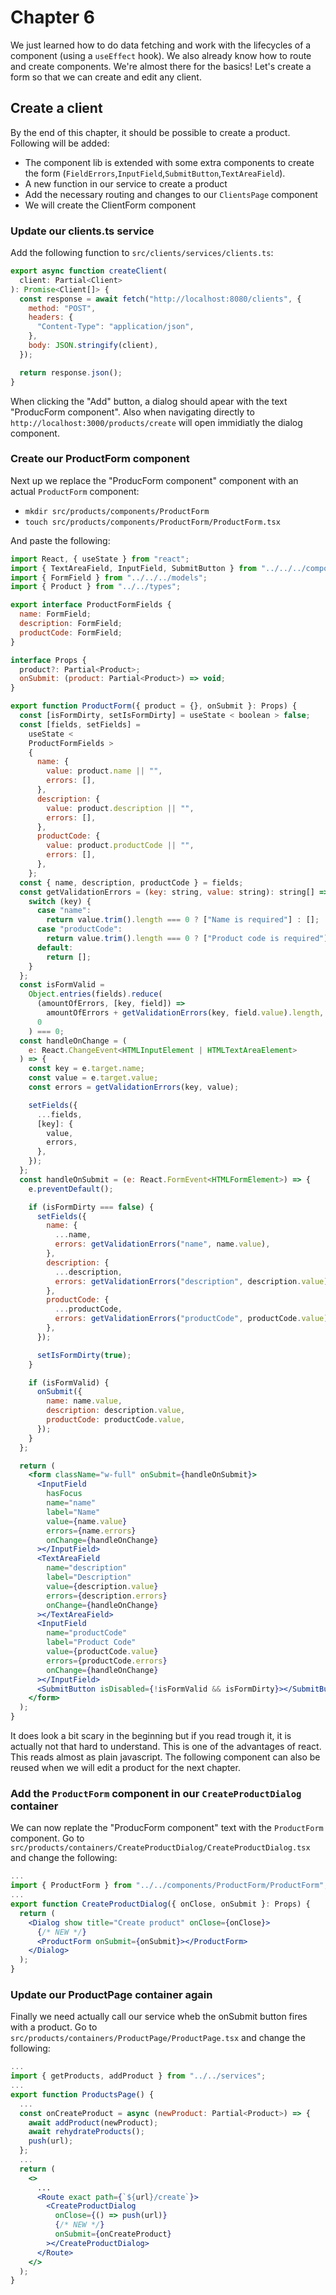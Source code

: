 # Chapter 6

We just learned how to do data fetching and work with the lifecycles of a component (using a `useEffect` hook).
We also already know how to route and create components. We're almost there for the basics! Let's create a form
so that we can create and edit any client.

## Create a client

By the end of this chapter, it should be possible to create a product. Following will be added:

- The component lib is extended with some extra components to create the form (`FieldErrors`,`InputField`,`SubmitButton`,`TextAreaField`).
- A new function in our service to create a product
- Add the necessary routing and changes to our `ClientsPage` component
- We will create the ClientForm component

### Update our clients.ts service

Add the following function to `src/clients/services/clients.ts`:

```jsx harmony
export async function createClient(
  client: Partial<Client>
): Promise<Client[]> {
  const response = await fetch("http://localhost:8080/clients", {
    method: "POST",
    headers: {
      "Content-Type": "application/json",
    },
    body: JSON.stringify(client),
  });

  return response.json();
}
```

When clicking the "Add" button, a dialog should apear with the text "ProducForm component".
Also when navigating directly to `http://localhost:3000/products/create` will open immidiatly the dialog component.

### Create our ProductForm component

Next up we replace the "ProducForm component" component with an actual `ProductForm` component:

- `mkdir src/products/components/ProductForm`
- `touch src/products/components/ProductForm/ProductForm.tsx`

And paste the following:

```jsx harmony
import React, { useState } from "react";
import { TextAreaField, InputField, SubmitButton } from "../../../components";
import { FormField } from "../../../models";
import { Product } from "../../types";

export interface ProductFormFields {
  name: FormField;
  description: FormField;
  productCode: FormField;
}

interface Props {
  product?: Partial<Product>;
  onSubmit: (product: Partial<Product>) => void;
}

export function ProductForm({ product = {}, onSubmit }: Props) {
  const [isFormDirty, setIsFormDirty] = useState < boolean > false;
  const [fields, setFields] =
    useState <
    ProductFormFields >
    {
      name: {
        value: product.name || "",
        errors: [],
      },
      description: {
        value: product.description || "",
        errors: [],
      },
      productCode: {
        value: product.productCode || "",
        errors: [],
      },
    };
  const { name, description, productCode } = fields;
  const getValidationErrors = (key: string, value: string): string[] => {
    switch (key) {
      case "name":
        return value.trim().length === 0 ? ["Name is required"] : [];
      case "productCode":
        return value.trim().length === 0 ? ["Product code is required"] : [];
      default:
        return [];
    }
  };
  const isFormValid =
    Object.entries(fields).reduce(
      (amountOfErrors, [key, field]) =>
        amountOfErrors + getValidationErrors(key, field.value).length,
      0
    ) === 0;
  const handleOnChange = (
    e: React.ChangeEvent<HTMLInputElement | HTMLTextAreaElement>
  ) => {
    const key = e.target.name;
    const value = e.target.value;
    const errors = getValidationErrors(key, value);

    setFields({
      ...fields,
      [key]: {
        value,
        errors,
      },
    });
  };
  const handleOnSubmit = (e: React.FormEvent<HTMLFormElement>) => {
    e.preventDefault();

    if (isFormDirty === false) {
      setFields({
        name: {
          ...name,
          errors: getValidationErrors("name", name.value),
        },
        description: {
          ...description,
          errors: getValidationErrors("description", description.value),
        },
        productCode: {
          ...productCode,
          errors: getValidationErrors("productCode", productCode.value),
        },
      });

      setIsFormDirty(true);
    }

    if (isFormValid) {
      onSubmit({
        name: name.value,
        description: description.value,
        productCode: productCode.value,
      });
    }
  };

  return (
    <form className="w-full" onSubmit={handleOnSubmit}>
      <InputField
        hasFocus
        name="name"
        label="Name"
        value={name.value}
        errors={name.errors}
        onChange={handleOnChange}
      ></InputField>
      <TextAreaField
        name="description"
        label="Description"
        value={description.value}
        errors={description.errors}
        onChange={handleOnChange}
      ></TextAreaField>
      <InputField
        name="productCode"
        label="Product Code"
        value={productCode.value}
        errors={productCode.errors}
        onChange={handleOnChange}
      ></InputField>
      <SubmitButton isDisabled={!isFormValid && isFormDirty}></SubmitButton>
    </form>
  );
}
```

It does look a bit scary in the beginning but if you read trough it, it is actually not that hard to understand.
This is one of the advantages of react. This reads almost as plain javascript.
The following component can also be reused when we will edit a product for the next chapter.

### Add the `ProductForm` component in our `CreateProductDialog` container

We can now replate the "ProducForm component" text with the `ProductForm` component.
Go to `src/products/containers/CreateProductDialog/CreateProductDialog.tsx` and change the following:

```jsx harmony
...
import { ProductForm } from "../../components/ProductForm/ProductForm";
...
export function CreateProductDialog({ onClose, onSubmit }: Props) {
  return (
    <Dialog show title="Create product" onClose={onClose}>
      {/* NEW */}
      <ProductForm onSubmit={onSubmit}></ProductForm>
    </Dialog>
  );
}
```

### Update our ProductPage container again

Finally we need actually call our service wheb the onSubmit button fires with a product.
Go to `src/products/containers/ProductPage/ProductPage.tsx` and change the following:

```jsx harmony
...
import { getProducts, addProduct } from "../../services";
...
export function ProductsPage() {
  ...
  const onCreateProduct = async (newProduct: Partial<Product>) => {
    await addProduct(newProduct);
    await rehydrateProducts();
    push(url);
  };
  ...
  return (
    <>
      ...
      <Route exact path={`${url}/create`}>
        <CreateProductDialog
          onClose={() => push(url)}
          {/* NEW */}
          onSubmit={onCreateProduct}
        ></CreateProductDialog>
      </Route>
    </>
  );
}
```
